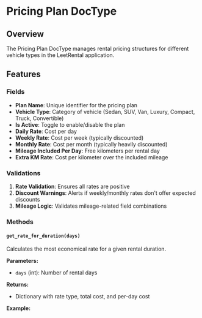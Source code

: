 # Pricing Plan DocType

## Overview
The Pricing Plan DocType manages rental pricing structures for different vehicle types in the LeetRental application.

## Features

### Fields
- **Plan Name**: Unique identifier for the pricing plan
- **Vehicle Type**: Category of vehicle (Sedan, SUV, Van, Luxury, Compact, Truck, Convertible)
- **Is Active**: Toggle to enable/disable the plan
- **Daily Rate**: Cost per day
- **Weekly Rate**: Cost per week (typically discounted)
- **Monthly Rate**: Cost per month (typically heavily discounted)
- **Mileage Included Per Day**: Free kilometers per rental day
- **Extra KM Rate**: Cost per kilometer over the included mileage

### Validations
1. **Rate Validation**: Ensures all rates are positive
2. **Discount Warnings**: Alerts if weekly/monthly rates don't offer expected discounts
3. **Mileage Logic**: Validates mileage-related field combinations

### Methods

#### `get_rate_for_duration(days)`
Calculates the most economical rate for a given rental duration.

**Parameters:**
- `days` (int): Number of rental days

**Returns:**
- Dictionary with rate type, total cost, and per-day cost

**Example:**